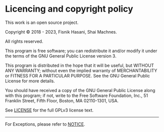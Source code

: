 # Licencing and copyright policy

This work is an open source project. 

Copyright © 2018 - 2023, Fisnik Hasani, Shai Machnes. 

All rights reserved.

This program is free software; you can redistribute it and/or modify it under the terms of the GNU General Public License version 3.

This program is distributed in the hope that it will be useful, but WITHOUT ANY WARRANTY; without even the implied warranty of MERCHANTABILITY or FITNESS FOR A PARTICULAR PURPOSE. See the GNU General Public License for more details.

You should have received a copy of the GNU General Public License along with this program; if not, write to the Free Software Foundation, Inc., 51 Franklin Street, Fifth Floor, Boston, MA  02110-1301, USA.

See [LICENSE](LICENSE) for the full GPLv3 license text.

---

For Exceptions, please refer to [NOTICE](NOTICE).


